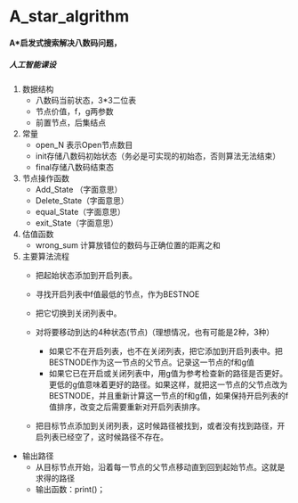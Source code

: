 # A_star_algrithm
#### A*启发式搜索解决八数码问题，
##### 人工智能课设

1. 数据结构
	* 八数码当前状态，3*3二位表
	* 节点价值，f，g两参数
	*  前置节点，后集结点
2. 常量
	* open_N 表示Open节点数目
	* init存储八数码初始状态（务必是可实现的初始态，否则算法无法结束）
	* final存储八数码结束态
3. 节点操作函数
	* Add_State	（字面意思）
	* Delete_State（字面意思）
	* equal_State（字面意思）
	* exit_State（字面意思）
4. 估值函数
	* wrong_sum 计算放错位的数码与正确位置的距离之和 
5. 主要算法流程
	* 把起始状态添加到开启列表。 
	* 寻找开启列表中f值最低的节点，作为BESTNOE 
	* 把它切换到关闭列表中。 
	* 对将要移动到达的4种状态(节点)（理想情况，也有可能是2种，3种）
		* 如果它不在开启列表，也不在关闭列表，把它添加到开启列表中。把BESTNODE作为这一节点的父节点。记录这一节点的f和g值 
		* 如果它已在开启或关闭列表中，用g值为参考检查新的路径是否更好。更低的g值意味着更好的路径。如果这样，就把这一节点的父节点改为BESTNODE，并且重新计算这一节点的f和g值，如果保持开启列表的f值排序，改变之后需要重新对开启列表排序。 
	
	* 把目标节点添加到关闭列表，这时候路径被找到，或者没有找到路径，开启列表已经空了，这时候路径不存在。 
   
   
* 输出路径
	* 从目标节点开始，沿着每一节点的父节点移动直到回到起始节点。这就是求得的路径
	* 输出函数：print()；